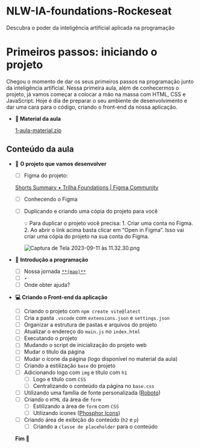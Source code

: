 # NLW-IA-foundations-Rockeseat
Descubra o poder da inteligência artificial aplicada na programação
# Primeiros passos: iniciando o projeto

Chegou o momento de dar os seus primeiros passos na programação junto da inteligência artificial. Nessa primeira aula, além de conhecermos o projeto, já vamos começar a colocar a mão na massa com HTML, CSS e JavaScript. Hoje é dia de preparar o seu ambiente de desenvolvimento e dar uma cara para o código, criando o front-end da nossa aplicação.

- **📁 Material da aula**
    
    [1-aula-material.zip](https://prod-files-secure.s3.us-west-2.amazonaws.com/08f749ff-d06d-49a8-a488-9846e081b224/81fbcc27-b34d-4c55-bac4-bb78aaa30378/1-aula-material.zip)
    

## Conteúdo da aula

- 🚀 **O projeto que vamos desenvolver**
    - [ ]  Figma do projeto:
    
    [Shorts Summary • Trilha Foundations | Figma Community](https://www.figma.com/community/file/1282823495335498952/Shorts-Summary-•-Trilha-Foundations)
    
    - [ ]  Conhecendo o Figma
    - [ ]  Duplicando e criando uma cópia do projeto para você
        
        <aside>
        💡 Para duplicar o projeto você precisa:
        1. Criar uma conta no Figma.
        2. Ao abrir o link acima basta clicar em “Open in Figma”. Isso vai criar uma cópia do projeto na sua conta do Figma.
        
        ![Captura de Tela 2023-09-11 às 11.32.30.png](https://prod-files-secure.s3.us-west-2.amazonaws.com/08f749ff-d06d-49a8-a488-9846e081b224/653c8579-df94-4cb2-a9d9-91360572824c/Captura_de_Tela_2023-09-11_as_11.32.30.png)
        
        </aside>
        
- 🔭 **Introdução a programação**
    - [ ]  Nossa jornada [`**(map)**`](https://mm.tt/app/map/2926156889?t=p4sweo6WTY)
    - [ ]  ‣
    - [ ]  Onde obter ajuda?
- **💻 Criando o Front-end da aplicação**
    - [ ]  Criando o projeto com `npm create vite@latest`
    - [ ]  Cria a pasta `.vscode` com `extensions.json` e `settings.json`
    - [ ]  Organizar a estrutura de pastas e arquivos do projeto
    - [ ]  Atualizar o endereço do `main.js` no `index.html`
    - [ ]  Executando o projeto
    - [ ]  Mudando o script de inicialização do projeto web
    - [ ]  Mudar o título da página
    - [ ]  Mudar o ícone da página (logo disponível no material da aula)
    - [ ]  Criando a estilização `base` do projeto
    - [ ]  Adicionando logo com `img` e título com `h1`
        - [ ]  Logo e título com `CSS`
        - [ ]  Centralizando o conteúdo da página no `base.css`
    - [ ]  Utilizando uma família de fonte personalizada ([Roboto](https://fonts.google.com/))
    - [ ]  Criando o `HTML` da área de `form`
        - [ ]  Estilizando a área de `form` com `CSS`
        - [ ]  Utilizando ícones ([Phosphor Icons](https://phosphoricons.com/))
    - [ ]  Criando área de exibição do conteúdo (`h2` e `p`)
        - [ ]  Criando a `classe de placeholder` para o conteúdo
    
    **Fim 🏁**
    





    
    </aside>
